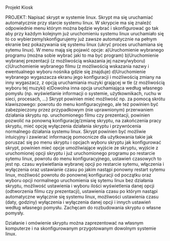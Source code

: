Projekt Kiosk


PROJEKT:
Napisać skrypt w systemie linux.
Skrypt ma się uruchamiać automatycznie przy starcie systemu linux.
W skrypcie ma się znaleźć odpowiednie menu którym można będzie wybrać i skonfigurować go tak aby przy każdym kolejnym już uruchomieniu systemu linux uruchamiało się to co wybierzemy/skonfigurujemy już zawsze automatycznie na pełnym ekranie bez pokazywania się systemu linux (ukryć proces uruchamiana się sytemu linux).
W menu mają się pojawić opcje:
a)Uruchomienie wybranego programu (można sobie wybrać jaki to ma być program)
b)Uruchomienie wybranej prezentacji (z możliwością wskazania jej nazwy/wyboru)
c)Uruchomienie wybranego filmu (z możliwością wskazania nazwy i ewentualnego wyboru nośnika gdzie się znajduje)
d)Uruchomienie wybranego wygaszacza ekranu jego konfiguracji i możliwością zmiany na inny wygaszacz, z opcją uruchamiania muzyki grającej w tle (z możliwością wyboru tej muzyki)
e)Dowolna inna opcja uruchamiająca według własnego pomysłu (np. wyświetlanie informacji o systemie, użytkownikach, ruchu w sieci, procesach, ...)
Skrypt powinien mieć możliwość np. za pomocą skrótu klawiszowego: powrotu do menu konfiguracyjnego, ale też powinien być zabezpieczony przez przypadkowym (nie uprawnionym) przerwaniem działania skryptu np. uruchomionego filmu czy prezentacji, powinien pozwolić na ponowną konfigurację/zmianę skryptu, na zakończenia pracy skryptu, mieć opcję wyłączenia działania skryptu i przywrócenia normalnego działania systemu linux.
Skrypt powinien być możliwie intuicyjny i zawierać informację pomocnicze dla użytkowania takie jak poruszać się po menu skryptu i opcjach wyboru skryptu jak konfigurować skrypt, powinien mieć opcje umożliwiające wyjście ze skryptu, wyjście z uruchomionej opcji skryptu i już uruchomionego programu po restarcie sytemu linux, powrotu do menu konfiguracyjnego, ustawień czasowych to jest np. czasu wyświetlania wybranej opcji po restarcie sytemu, włączenia i wyłączenia oraz ustawianie czasu po jakim nastąpi ponowny restart sytemu linux, możliwość powrotu do ponownej konfiguracji od początku oraz wyboru opcji normalnego uruchomienia się sytemu linux bez działania skryptu, możliwość ustawienia i wyboru ilości wyświetlenia danej opcji (odtworzenia filmu czy prezentacji), ustawienia czasu po którym nastąpi automatyczne wyłącznie się systemu linux, możliwości ustawienia czasu (daty, godziny) wyłączenia i wyłączenia danej opcji i innych ustawień według własnego pomysłu. 
Zachęcam do rozbudowania skryptu o własne pomysły.

Działanie i omówienie skryptu można zaprezentować na własnym komputerze i na skonfigurowanym przygotowanym dowolnym systemie linux.
